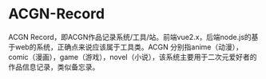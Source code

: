 # ACGN-Record
ACGN Record，即ACGN作品记录系统/工具/站。前端vue2.x，后端node.js的基于web的系统，正确点来说应该属于工具类。ACGN 分别指anime（动漫），comic（漫画），game（游戏），novel（小说），该系统主要用于二次元爱好者的作品信息记录，类似备忘录。

